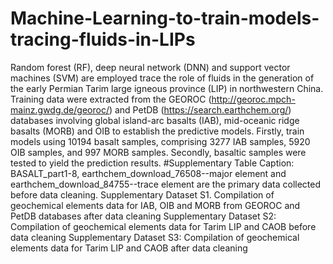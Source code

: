 # Machine-Learning-to-train-models-tracing-fluids-in-LIPs
Random forest (RF), deep neural network (DNN) and support vector machines (SVM) are employed trace the role of fluids in the generation of the early Permian Tarim large igneous province (LIP) in northwestern China. Training data were extracted from the GEOROC (http://georoc.mpch-mainz.gwdg.de/georoc/) and PetDB (https://search.earthchem.org/) databases involving global island-arc basalts (IAB), mid-oceanic ridge basalts (MORB) and OIB to establish the predictive models. Firstly, train models using 10194 basalt samples, comprising 3277 IAB samples, 5920 OIB samples, and 997 MORB samples. Secondly, basaltic samples were tested to yield the prediction results. 
#Supplementary Table Caption:
BASALT_part1-8, earthchem_download_76508--major element and earthchem_download_84755--trace element are the primary data collected before data cleaning.
Supplementary Dataset S1. Compilation of geochemical elements data for IAB, OIB and MORB from GEOROC and PetDB databases after data cleaning
Supplementary Dataset S2: Compilation of geochemical elements data for Tarim LIP and CAOB before data cleaning
Supplementary Dataset S3: Compilation of geochemical elements data for Tarim LIP and CAOB after data cleaning
